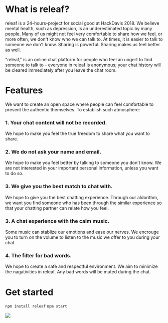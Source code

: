# What is releaf?
releaf is a 24-hours-project for social good at HackDavis 2018. 
We believe mental health, such as depression, is an underestimated topic by many people. 
Many of us might not feel very comfortable to share how we feel, or more often, we don't know who we can talk to.
At times, it is easier to talk to someone we don't know. Sharing is powerful. Sharing makes us feel better as well.

"releaf," is an online chat platform for people who feel an ungert to find someone to talk to - everyone in releaf is anonymous; your chat history will be cleared immediately after you leave the chat room.

# Features
We want to create an open space where people can feel comfortable to present the authentic themselves. To establish such atmosphere:

### 1. Your chat content will not be recorded. 
We hope to make you feel the true freedom to share what you want to share.

### 2. We do not ask your name and email.
We hope to make you feel better by talking to someone you don't know. We are not interested in your important personal information, unless you want to do so.

### 3. We give you the best match to chat with.
We hope to give you the best chatting experience. Through our aldorithm, we want you find someone who has been through the similar experience so that your chatting partner can relate how you feel.

### 3. A chat experience with the calm music.
Some music can stablize our emotions and ease our nerves. We encrouge you to turn on the volume to listen to the music we offer to you during your chat.

### 4. The filter for bad words.
We hope to create a safe and respectful environment. We aim to minimize the nagativities in releaf. Any bad words will be muted during the chat.  

# Get started
`npm install releaf`
`npm start`

<img src="https://github.com/damonluu/Releaf/blob/master/releaf_home_compressed.jpg"/>

